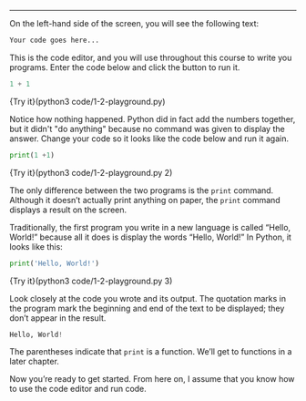 --------------

On the left-hand side of the screen, you will see the following text:

```python
Your code goes here...
```

This is the code editor, and you will use throughout this course to write you programs. Enter the code below and click the button to run it.

```python
1 + 1
```

{Try it}(python3 code/1-2-playground.py)

Notice how nothing happened. Python did in fact add the numbers together, but it didn't "do anything" because no command was given to display the answer. Change your code so it looks like the code below and run it again.

```python
print(1 +1)
```

{Try it}(python3 code/1-2-playground.py 2)

The only difference between the two programs is the `print` command. Although it doesn’t actually print anything on paper, the `print` command displays a result on the screen.

Traditionally, the first program you write in a new language is called “Hello, World!” because all it does is display the words “Hello, World!” In Python, it looks like this:

```python
print('Hello, World!')
```

{Try it}(python3 code/1-2-playground.py 3)

Look closely at the code you wrote and its output. The quotation marks in the program mark the beginning and end of the text to be displayed; they don’t appear in the result.

```python
Hello, World!
```

The parentheses indicate that `print` is a function. We’ll get to functions in a later chapter.

Now you’re ready to get started. From here on, I assume that you know how to use the code editor and run code.

